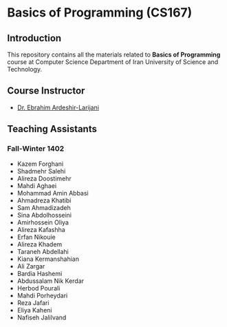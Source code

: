 # Basics of Programming (CS167)

## Introduction

This repository contains all the materials related to **Basics of Programming** course at Computer Science Department of Iran University of Science and Technology.

## Course Instructor

- [Dr. Ebrahim Ardeshir-Larijani](https://scholar.google.com/citations?user=KqRdmfwAAAAJ)

## Teaching Assistants

### Fall-Winter 1402

- Kazem Forghani
- Shadmehr Salehi
- Alireza Doostimehr
- Mahdi Aghaei
- Mohammad Amin Abbasi
- Ahmadreza Khatibi
- Sam Ahmadizadeh
- Sina Abdolhosseini
- Amirhossein Oliya
- Alireza Kafashha
- Erfan Nikouie
- Alireza Khadem
- Taraneh Abdellahi
- Kiana Kermanshahian
- Ali Zargar
- Bardia Hashemi
- Abdussalam Nik Kerdar
- Herbod Pourali
- Mahdi Porheydari
- Reza Jafari
- Eliya Kaheni
- Nafiseh Jalilvand